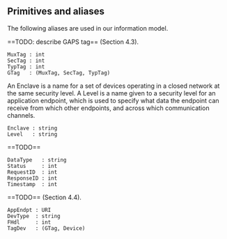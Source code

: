 ## Primitives and aliases

The following aliases are used in our information model.

==TODO: describe GAPS tag== (Section 4.3).

```
MuxTag : int
SecTag : int
TypTag : int
GTag   : (MuxTag, SecTag, TypTag)
```

An Enclave is a name for a set of devices operating in a closed network at the same security level. A Level is a name given to a security level for an application endpoint, which is used to specify what data the endpoint can receive from which other endpoints, and across which communication channels.

```
Enclave : string
Level   : string
```

==TODO==

```
DataType   : string
Status     : int
RequestID  : int
ResponseID : int
Timestamp  : int
```

==TODO== (Section 4.4).

```
AppEndpt : URI
DevType  : string
FHdl     : int
TagDev   : (GTag, Device)
```